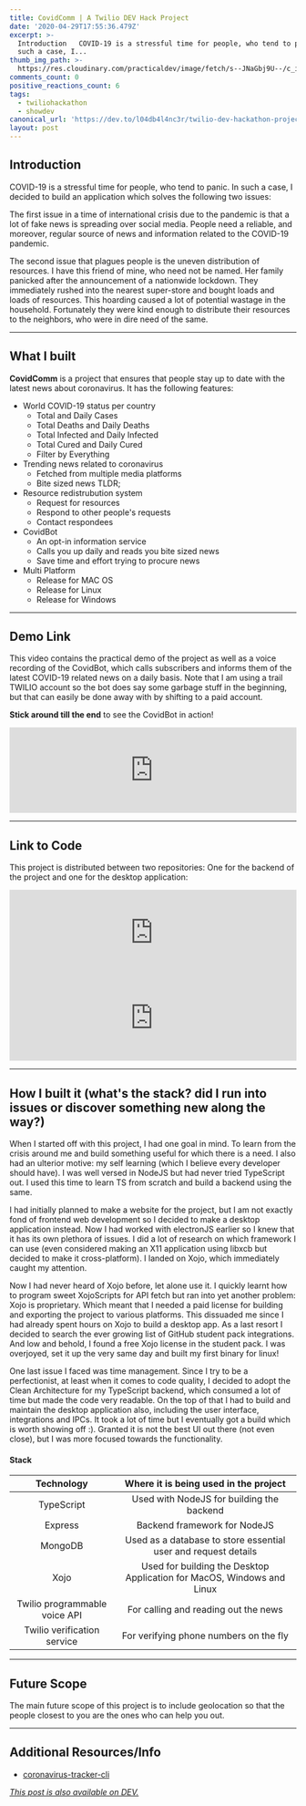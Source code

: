 ```yaml
---
title: CovidComm | A Twilio DEV Hack Project
date: '2020-04-29T17:55:36.479Z'
excerpt: >-
  Introduction   COVID-19 is a stressful time for people, who tend to panic. In
  such a case, I...
thumb_img_path: >-
  https://res.cloudinary.com/practicaldev/image/fetch/s--JNaGbj9U--/c_imagga_scale,f_auto,fl_progressive,h_420,q_auto,w_1000/https://res.cloudinary.com/practicaldev/image/fetch/s--hZPwwEkC--/c_imagga_scale%2Cf_auto%2Cfl_progressive%2Ch_420%2Cq_auto%2Cw_1000/https://dev-to-uploads.s3.amazonaws.com/i/xw0rkizoz8cbb8gur92w.png
comments_count: 0
positive_reactions_count: 6
tags:
  - twiliohackathon
  - showdev
canonical_url: 'https://dev.to/l04db4l4nc3r/twilio-dev-hackathon-project-2c9o'
layout: post
---
```

[Comment]: # (All of this is placeholder text. Use this format or any other format of your choosing to best describe your project.)

[Reminder]: # (Make sure you've submitted the Twilio CodeExchange agreement: https://ahoy.twilio.com/code-exchange-community)

[Important]: # (By making a submission, you agree to the competition's terms: https://www.twilio.com/legal/twilio-dev-hackathon-terms)

## Introduction

COVID-19 is a stressful time for people, who tend to panic. In such a case, I decided to build an application which solves the following two issues:

The first issue in a time of international crisis due to the pandemic is that a lot of fake news is spreading over social media. People need a reliable, and moreover, regular source of news and information related to the COVID-19 pandemic. 

The second issue that plagues people is the uneven distribution of resources. I have this friend of mine, who need not be named. Her family panicked after the announcement of a nationwide lockdown. They immediately rushed into the nearest super-store and bought loads and loads of resources. This hoarding caused a lot of potential wastage in the household. Fortunately they were kind enough to distribute their resources to the neighbors, who were in dire need of the same. 

---

## What I built

**CovidComm** is a project that ensures that people stay up to date with the latest news about coronavirus. It has the following features:

* World COVID-19 status per country
  * Total and Daily Cases
  * Total Deaths and Daily Deaths
  * Total Infected and Daily Infected
  * Total Cured and Daily Cured
  * Filter by Everything
* Trending news related to coronavirus
  * Fetched from multiple media platforms
  * Bite sized news TLDR;
* Resource redistrubution system
  * Request for resources
  * Respond to other people's requests
  * Contact respondees
* CovidBot
  * An opt-in information service
  * Calls you up daily and reads you bite sized news
  * Save time and effort trying to procure news
* Multi Platform
  * Release for MAC OS
  * Release for Linux
  * Release for Windows

---

## Demo Link

This video contains the practical demo of the project as well as a voice recording of the CovidBot, which calls subscribers and informs them of the latest COVID-19 related news on a daily basis. Note that I am using a trail TWILIO account so the bot does say some garbage stuff in the beginning, but that can easily be done away with by shifting to a paid account.

**Stick around till the end** to see the CovidBot in action!


<iframe class="liquidTag" src="https://dev.to/embed/youtube?args=QAZf4J9LSnY" style="border: 0; width: 100%;"></iframe>

 
---

## Link to Code

This project is distributed between two repositories: One for the backend of the project and one for the desktop application: 


<iframe class="liquidTag" src="https://dev.to/embed/github?args=https%3A%2F%2Fgithub.com%2FL04DB4L4NC3R%2Fcovidcomm" style="border: 0; width: 100%;"></iframe>



<iframe class="liquidTag" src="https://dev.to/embed/github?args=https%3A%2F%2Fgithub.com%2FL04DB4L4NC3R%2Fcovidcomm-ui" style="border: 0; width: 100%;"></iframe>


---

## How I built it (what's the stack? did I run into issues or discover something new along the way?)

When I started off with this project, I had one goal in mind. To learn from the crisis around me and build something useful for which there is a need. I also had an ulterior motive: my self learning (which I believe every developer should have). I was well versed in NodeJS but had never tried TypeScript out. I used this time to learn TS from scratch and build a backend using the same.

I had initially planned to make a website for the project, but I am not exactly fond of frontend web development so I decided to make a desktop application instead. Now I had worked with electronJS earlier so I knew that it has its own plethora of issues. I did a lot of research on which framework I can use (even considered making an X11 application using libxcb but decided to make it cross-platform). I landed on Xojo, which immediately caught my attention.

Now I had never heard of Xojo before, let alone use it. I quickly learnt how to program sweet XojoScripts for API fetch but ran into yet another problem: Xojo is proprietary. Which meant that I needed a paid license for building and exporting the project to various platforms. This dissuaded me since I had already spent hours on Xojo to build a desktop app. As a last resort I decided to search the ever growing list of GitHub student pack integrations. And low and behold, I found a free Xojo license in the student pack. I was overjoyed, set it up the very same day and built my first binary for linux!

One last issue I faced was time management. Since I try to be a perfectionist, at least when it comes to code quality, I decided to adopt the Clean Architecture for my TypeScript backend, which consumed a lot of time but made the code very readable. On the top of that I had to build and maintain the desktop application also, including the user interface, integrations and IPCs. It took a lot of time but I eventually got a build which is worth showing off :). Granted it is not the best UI out there (not even close), but I was more focused towards the functionality.

#### Stack

| Technology | Where it is being used in the project | 
|:----------:|:-------------------------------------:|
| TypeScript | Used with NodeJS for building the backend |
| Express | Backend framework for NodeJS |  
| MongoDB | Used as a database to store essential user and request details |
| Xojo | Used for building the Desktop Application for MacOS, Windows and Linux | 
| Twilio programmable voice API | For calling and reading out the news |
| Twilio verification service | For verifying phone numbers on the fly |


---

## Future Scope

The main future scope of this project is to include geolocation so that the people closest to you are the ones who can help you out. 

---

## Additional Resources/Info

* [coronavirus-tracker-cli](https://github.com/sagarkarira/coronavirus-tracker-cli)

*[This post is also available on DEV.](https://dev.to/l04db4l4nc3r/twilio-dev-hackathon-project-2c9o)*


<script>
const parent = document.getElementsByTagName('head')[0];
const script = document.createElement('script');
script.type = 'text/javascript';
script.src = 'https://cdnjs.cloudflare.com/ajax/libs/iframe-resizer/4.1.1/iframeResizer.min.js';
script.charset = 'utf-8';
script.onload = function() {
    window.iFrameResize({}, '.liquidTag');
};
parent.appendChild(script);
</script>    
